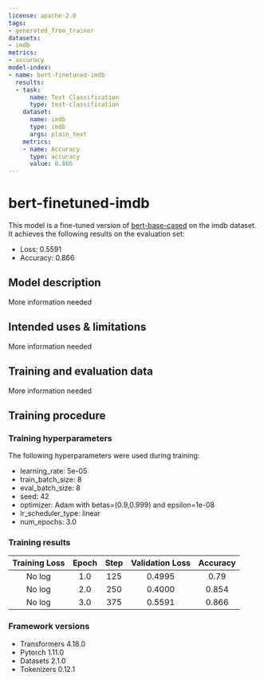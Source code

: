 ```yaml
---
license: apache-2.0
tags:
- generated_from_trainer
datasets:
- imdb
metrics:
- accuracy
model-index:
- name: bert-finetuned-imdb
  results:
  - task:
      name: Text Classification
      type: text-classification
    dataset:
      name: imdb
      type: imdb
      args: plain_text
    metrics:
    - name: Accuracy
      type: accuracy
      value: 0.866
---
```


<!-- This model card has been generated automatically according to the information the Trainer had access to. You
should probably proofread and complete it, then remove this comment. -->

# bert-finetuned-imdb

This model is a fine-tuned version of [bert-base-cased](https://huggingface.co/bert-base-cased) on the imdb dataset.
It achieves the following results on the evaluation set:
- Loss: 0.5591
- Accuracy: 0.866

## Model description

More information needed

## Intended uses & limitations

More information needed

## Training and evaluation data

More information needed

## Training procedure

### Training hyperparameters

The following hyperparameters were used during training:
- learning_rate: 5e-05
- train_batch_size: 8
- eval_batch_size: 8
- seed: 42
- optimizer: Adam with betas=(0.9,0.999) and epsilon=1e-08
- lr_scheduler_type: linear
- num_epochs: 3.0

### Training results

| Training Loss | Epoch | Step | Validation Loss | Accuracy |
|:-------------:|:-----:|:----:|:---------------:|:--------:|
| No log        | 1.0   | 125  | 0.4995          | 0.79     |
| No log        | 2.0   | 250  | 0.4000          | 0.854    |
| No log        | 3.0   | 375  | 0.5591          | 0.866    |


### Framework versions

- Transformers 4.18.0
- Pytorch 1.11.0
- Datasets 2.1.0
- Tokenizers 0.12.1
